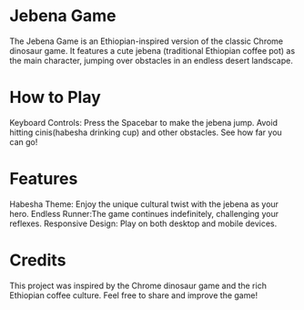 # Jebena Game 
The Jebena Game is an Ethiopian-inspired version of the classic Chrome dinosaur game. It features a cute jebena (traditional Ethiopian coffee pot) as the main character, jumping over obstacles in an endless desert landscape.
# How to Play
Keyboard Controls: Press the Spacebar to make the jebena jump.
Avoid hitting cinis(habesha drinking cup) and other obstacles.
See how far you can go!
# Features
Habesha Theme: Enjoy the unique cultural twist with the jebena as your hero.
Endless Runner:The game continues indefinitely, challenging your reflexes.
Responsive Design: Play on both desktop and mobile devices.
# Credits
This project was inspired by the Chrome dinosaur game and the rich Ethiopian coffee culture. Feel free to share and improve the game!
